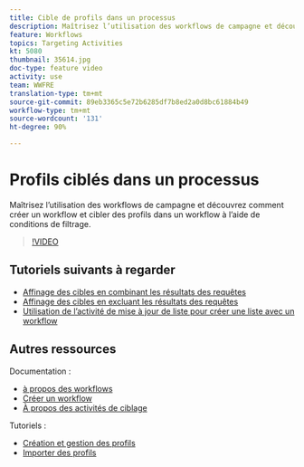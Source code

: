 ```yaml
---
title: Cible de profils dans un processus
description: Maîtrisez l’utilisation des workflows de campagne et découvrez comment créer un workflow et cibler des profils dans un workflow à l’aide de conditions de filtrage.
feature: Workflows
topics: Targeting Activities
kt: 5080
thumbnail: 35614.jpg
doc-type: feature video
activity: use
team: WWFRE
translation-type: tm+mt
source-git-commit: 89eb3365c5e72b6285df7b8ed2a0d8bc61884b49
workflow-type: tm+mt
source-wordcount: '131'
ht-degree: 90%

---
```



# Profils ciblés dans un processus

Maîtrisez l’utilisation des workflows de campagne et découvrez comment créer un workflow et cibler des profils dans un workflow à l’aide de conditions de filtrage.

>[!VIDEO](https://video.tv.adobe.com/v/35614?quality=12)

## Tutoriels suivants à regarder

* [Affinage des cibles en combinant les résultats des requêtes](/help/automating-with-workflows/refining-targets-by-combining-query-results.md)
* [Affinage des cibles en excluant les résultats des requêtes](/help/automating-with-workflows/refining-targets-by-excluding-query-results.md)
* [Utilisation de l’activité de mise à jour de liste pour créer une liste avec un workflow](/help/automating-with-workflows/using-the-update-list-activity.md)

## Autres ressources

Documentation :

* [à propos des workflows](https://docs.adobe.com/content/help/fr-FR/campaign-classic/using/automating-with-workflows/introduction/about-workflows.html)
* [Créer un workflow](https://docs.adobe.com/content/help/fr-FR/campaign-classic-learn/tutorials/getting-started/creating-a-workflow.html)
* [À propos des activités de ciblage](https://docs.adobe.com/content/help/fr-FR/campaign-classic/using/automating-with-workflows/targeting-activities/about-targeting-activities.html)

Tutoriels :

* [Création et gestion des profils](/help/profile-management/create-and-manage-profiles.md)
* [Importer des profils](/help/data-management/importing-profiles.md)   
